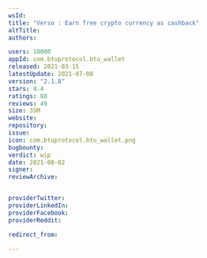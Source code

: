 ```yaml
---
wsId: 
title: "Verso : Earn free crypto currency as cashback"
altTitle: 
authors:

users: 10000
appId: com.btuprotocol.btu_wallet
released: 2021-03-15
latestUpdate: 2021-07-08
version: "2.1.8"
stars: 4.4
ratings: 80
reviews: 49
size: 35M
website: 
repository: 
issue: 
icon: com.btuprotocol.btu_wallet.png
bugbounty: 
verdict: wip
date: 2021-08-02
signer: 
reviewArchive:


providerTwitter: 
providerLinkedIn: 
providerFacebook: 
providerReddit: 

redirect_from:

---
```



